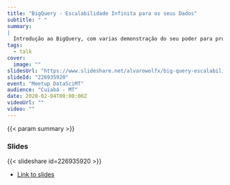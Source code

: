 ```yaml
---
title: "BigQuery - Escalabilidade Infinita para os seus Dados"
subtitle: " "
summary:
|
  Introdução ao BigQuery, com varias demonstração do seu poder para processamento e analise de dados em larga escala.
tags:
  - talk
cover:
  image: ""
slidesUrl: "https://www.slideshare.net/alvarowolfx/big-query-escalabilidade-infinita-para-os-seus-dados"
slideId: "226935920"
event: "Meetup DataSciMT"
audience: "Cuiabá - MT"
date: 2020-02-04T00:00:00Z
videoUrl: ""
video: ""
---
```


<!-- truncate -->

{{< param summary >}}
### Slides
{{< slideshare id=226935920 >}}

- [Link to slides](https://www.slideshare.net/alvarowolfx/big-query-escalabilidade-infinita-para-os-seus-dados)
